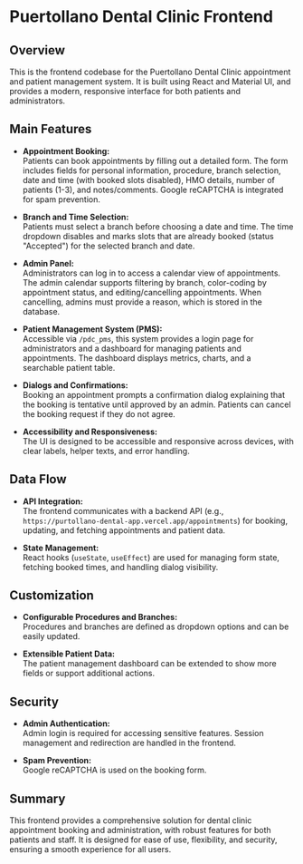 # Puertollano Dental Clinic Frontend

## Overview

This is the frontend codebase for the Puertollano Dental Clinic appointment and patient management system. It is built using React and Material UI, and provides a modern, responsive interface for both patients and administrators.

## Main Features

- **Appointment Booking:**  
  Patients can book appointments by filling out a detailed form. The form includes fields for personal information, procedure, branch selection, date and time (with booked slots disabled), HMO details, number of patients (1-3), and notes/comments. Google reCAPTCHA is integrated for spam prevention.

- **Branch and Time Selection:**  
  Patients must select a branch before choosing a date and time. The time dropdown disables and marks slots that are already booked (status "Accepted") for the selected branch and date.

- **Admin Panel:**  
  Administrators can log in to access a calendar view of appointments. The admin calendar supports filtering by branch, color-coding by appointment status, and editing/cancelling appointments. When cancelling, admins must provide a reason, which is stored in the database.

- **Patient Management System (PMS):**  
  Accessible via `/pdc_pms`, this system provides a login page for administrators and a dashboard for managing patients and appointments. The dashboard displays metrics, charts, and a searchable patient table.

- **Dialogs and Confirmations:**  
  Booking an appointment prompts a confirmation dialog explaining that the booking is tentative until approved by an admin. Patients can cancel the booking request if they do not agree.

- **Accessibility and Responsiveness:**  
  The UI is designed to be accessible and responsive across devices, with clear labels, helper texts, and error handling.

## Data Flow

- **API Integration:**  
  The frontend communicates with a backend API (e.g., `https://purtollano-dental-app.vercel.app/appointments`) for booking, updating, and fetching appointments and patient data.

- **State Management:**  
  React hooks (`useState`, `useEffect`) are used for managing form state, fetching booked times, and handling dialog visibility.

## Customization

- **Configurable Procedures and Branches:**  
  Procedures and branches are defined as dropdown options and can be easily updated.

- **Extensible Patient Data:**  
  The patient management dashboard can be extended to show more fields or support additional actions.

## Security

- **Admin Authentication:**  
  Admin login is required for accessing sensitive features. Session management and redirection are handled in the frontend.

- **Spam Prevention:**  
  Google reCAPTCHA is used on the booking form.

## Summary

This frontend provides a comprehensive solution for dental clinic appointment booking and administration, with robust features for both patients and staff. It is designed for ease of use, flexibility, and security, ensuring a smooth experience for all users.


